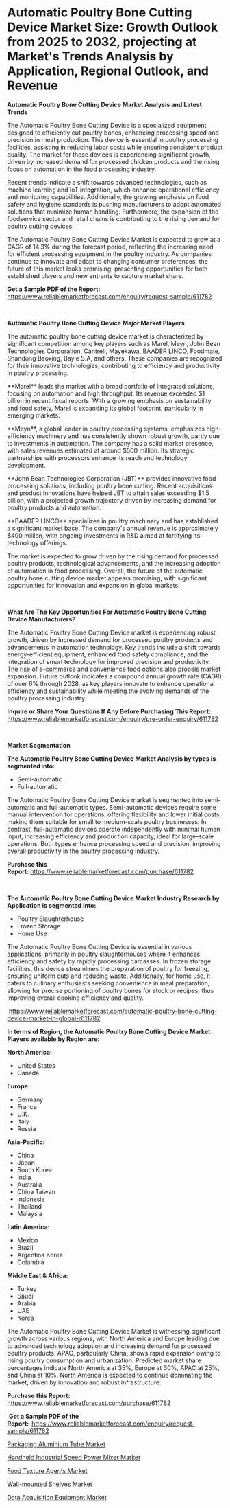 <p><h1>Automatic Poultry Bone Cutting Device Market Size: Growth Outlook from 2025 to 2032, projecting at Market's Trends Analysis by Application, Regional Outlook, and Revenue</h1></p><p><strong>Automatic Poultry Bone Cutting Device Market Analysis and Latest Trends</strong></p>
<p><p>The Automatic Poultry Bone Cutting Device is a specialized equipment designed to efficiently cut poultry bones, enhancing processing speed and precision in meat production. This device is essential in poultry processing facilities, assisting in reducing labor costs while ensuring consistent product quality. The market for these devices is experiencing significant growth, driven by increased demand for processed chicken products and the rising focus on automation in the food processing industry.</p><p>Recent trends indicate a shift towards advanced technologies, such as machine learning and IoT integration, which enhance operational efficiency and monitoring capabilities. Additionally, the growing emphasis on food safety and hygiene standards is pushing manufacturers to adopt automated solutions that minimize human handling. Furthermore, the expansion of the foodservice sector and retail chains is contributing to the rising demand for poultry cutting devices.</p><p>The Automatic Poultry Bone Cutting Device Market is expected to grow at a CAGR of 14.3% during the forecast period, reflecting the increasing need for efficient processing equipment in the poultry industry. As companies continue to innovate and adapt to changing consumer preferences, the future of this market looks promising, presenting opportunities for both established players and new entrants to capture market share.</p></p>
<p><strong>Get a Sample PDF of the Report:&nbsp;</strong> <a href="https://www.reliablemarketforecast.com/enquiry/request-sample/611782?utm_campaign=1885&utm_medium=2&utm_source=Github&utm_content=ia&utm_term=23032025&utm_id=automatic-poultry-bone-cutting-device">https://www.reliablemarketforecast.com/enquiry/request-sample/611782</a></p>
<p>&nbsp;</p>
<p><strong>Automatic Poultry Bone Cutting Device Major Market Players</strong></p>
<p><p>The automatic poultry bone cutting device market is characterized by significant competition among key players such as Marel, Meyn, John Bean Technologies Corporation, Cantrell, Mayekawa, BAADER LINCO, Foodmate, Shandong Baoxing, Bayle S.A, and others. These companies are recognized for their innovative technologies, contributing to efficiency and productivity in poultry processing.</p><p>**Marel** leads the market with a broad portfolio of integrated solutions, focusing on automation and high throughput. Its revenue exceeded $1 billion in recent fiscal reports. With a growing emphasis on sustainability and food safety, Marel is expanding its global footprint, particularly in emerging markets.</p><p>**Meyn**, a global leader in poultry processing systems, emphasizes high-efficiency machinery and has consistently shown robust growth, partly due to investments in automation. The company has a solid market presence, with sales revenues estimated at around $500 million. Its strategic partnerships with processors enhance its reach and technology development.</p><p>**John Bean Technologies Corporation (JBT)** provides innovative food processing solutions, including poultry bone cutting. Recent acquisitions and product innovations have helped JBT to attain sales exceeding $1.5 billion, with a projected growth trajectory driven by increasing demand for poultry products and automation.</p><p>**BAADER LINCO** specializes in poultry machinery and has established a significant market base. The company's annual revenue is approximately $400 million, with ongoing investments in R&D aimed at fortifying its technology offerings.</p><p>The market is expected to grow driven by the rising demand for processed poultry products, technological advancements, and the increasing adoption of automation in food processing. Overall, the future of the automatic poultry bone cutting device market appears promising, with significant opportunities for innovation and expansion in global markets.</p></p>
<p>&nbsp;</p>
<p><strong>What Are The Key Opportunities For Automatic Poultry Bone Cutting Device Manufacturers?</strong></p>
<p><p>The Automatic Poultry Bone Cutting Device market is experiencing robust growth, driven by increased demand for processed poultry products and advancements in automation technology. Key trends include a shift towards energy-efficient equipment, enhanced food safety compliance, and the integration of smart technology for improved precision and productivity. The rise of e-commerce and convenience food options also propels market expansion. Future outlook indicates a compound annual growth rate (CAGR) of over 6% through 2028, as key players innovate to enhance operational efficiency and sustainability while meeting the evolving demands of the poultry processing industry.</p></p>
<p><strong>Inquire or Share Your Questions If Any Before Purchasing This Report:</strong> <a href="https://www.reliablemarketforecast.com/enquiry/pre-order-enquiry/611782?utm_campaign=1885&utm_medium=2&utm_source=Github&utm_content=ia&utm_term=23032025&utm_id=automatic-poultry-bone-cutting-device">https://www.reliablemarketforecast.com/enquiry/pre-order-enquiry/611782</a></p>
<p>&nbsp;</p>
<p><strong>Market Segmentation</strong></p>
<p><strong>The Automatic Poultry Bone Cutting Device Market Analysis by types is segmented into:</strong></p>
<p><ul><li>Semi-automatic</li><li>Full-automatic</li></ul></p>
<p><p>The Automatic Poultry Bone Cutting Device market is segmented into semi-automatic and full-automatic types. Semi-automatic devices require some manual intervention for operations, offering flexibility and lower initial costs, making them suitable for small to medium-scale poultry businesses. In contrast, full-automatic devices operate independently with minimal human input, increasing efficiency and production capacity, ideal for large-scale operations. Both types enhance processing speed and precision, improving overall productivity in the poultry processing industry.</p></p>
<p><strong>Purchase this Report:&nbsp;</strong><a href="https://www.reliablemarketforecast.com/purchase/611782?utm_campaign=1885&utm_medium=2&utm_source=Github&utm_content=ia&utm_term=23032025&utm_id=automatic-poultry-bone-cutting-device">https://www.reliablemarketforecast.com/purchase/611782</a></p>
<p>&nbsp;</p>
<p><strong>The Automatic Poultry Bone Cutting Device Market Industry Research by Application is segmented into:</strong></p>
<p><ul><li>Poultry Slaughterhouse</li><li>Frozen Storage</li><li>Home Use</li></ul></p>
<p><p>The Automatic Poultry Bone Cutting Device is essential in various applications, primarily in poultry slaughterhouses where it enhances efficiency and safety by rapidly processing carcasses. In frozen storage facilities, this device streamlines the preparation of poultry for freezing, ensuring uniform cuts and reducing waste. Additionally, for home use, it caters to culinary enthusiasts seeking convenience in meal preparation, allowing for precise portioning of poultry bones for stock or recipes, thus improving overall cooking efficiency and quality.</p></p>
<p><a href="https://www.reliablemarketforecast.com/automatic-poultry-bone-cutting-device-market-in-global-r611782?utm_campaign=1885&utm_medium=2&utm_source=Github&utm_content=ia&utm_term=23032025&utm_id=automatic-poultry-bone-cutting-device">&nbsp;https://www.reliablemarketforecast.com/automatic-poultry-bone-cutting-device-market-in-global-r611782</a></p>
<p><strong>In terms of Region, the Automatic Poultry Bone Cutting Device Market Players available by Region are:</strong></p>
<p>
    <p> <strong> North America: </strong>
        <ul>
            <li>United States</li>
            <li>Canada</li>
        </ul>
        </p> 
    <p> <strong> Europe: </strong>
        <ul>
            <li>Germany</li>
            <li>France</li>
            <li>U.K.</li>
            <li>Italy</li>
            <li>Russia</li>
        </ul>
        </p> 
    <p> <strong> Asia-Pacific: </strong>
        <ul>
            <li>China</li>
            <li>Japan</li>
            <li>South Korea</li>
            <li>India</li>
            <li>Australia</li>
            <li>China Taiwan</li>
            <li>Indonesia</li>
            <li>Thailand</li>
            <li>Malaysia</li>
        </ul>
        </p> 
    <p> <strong> Latin America: </strong>
        <ul>
            <li>Mexico</li>
            <li>Brazil</li>
            <li>Argentina Korea</li>
            <li>Colombia</li>
        </ul>
        </p> 
    <p> <strong> Middle East & Africa: </strong>
        <ul>
            <li>Turkey</li>
            <li>Saudi</li>
            <li>Arabia</li>
            <li>UAE</li>
            <li>Korea</li>
        </ul>
    </p>
    </p>
<p><p>The Automatic Poultry Bone Cutting Device Market is witnessing significant growth across various regions, with North America and Europe leading due to advanced technology adoption and increasing demand for processed poultry products. APAC, particularly China, shows rapid expansion owing to rising poultry consumption and urbanization. Predicted market share percentages indicate North America at 35%, Europe at 30%, APAC at 25%, and China at 10%. North America is expected to continue dominating the market, driven by innovation and robust infrastructure.</p></p>
<p><strong>Purchase this Report: </strong><a href="https://www.reliablemarketforecast.com/purchase/611782?utm_campaign=1885&utm_medium=2&utm_source=Github&utm_content=ia&utm_term=23032025&utm_id=automatic-poultry-bone-cutting-device">https://www.reliablemarketforecast.com/purchase/611782</a></p>
<p>&nbsp;<strong>Get a Sample PDF of the Report:&nbsp;&nbsp;</strong><a href="https://www.reliablemarketforecast.com/enquiry/request-sample/611782?utm_campaign=1885&utm_medium=2&utm_source=Github&utm_content=ia&utm_term=23032025&utm_id=automatic-poultry-bone-cutting-device">https://www.reliablemarketforecast.com/enquiry/request-sample/611782</a></p>
<p><strong></strong></p>
<p><p><a href="https://github.com/waackheidtn5/Market-Research-Report-List-1/blob/main/packaging-aluminium-tube-market.md?utm_campaign=1885&utm_medium=2&utm_source=Github&utm_content=ia&utm_term=23032025&utm_id=automatic-poultry-bone-cutting-device">Packaging Aluminium Tube Market</a></p><p><a href="https://github.com/laroybarrize/Market-Research-Report-List-1/blob/main/handheld-industrial-speed-power-mixer-market.md?utm_campaign=1885&utm_medium=2&utm_source=Github&utm_content=ia&utm_term=23032025&utm_id=automatic-poultry-bone-cutting-device">Handheld Industrial Speed Power Mixer Market</a></p><p><a href="https://github.com/melascalbirp/Market-Research-Report-List-1/blob/main/food-texture-agents-market.md?utm_campaign=1885&utm_medium=2&utm_source=Github&utm_content=ia&utm_term=23032025&utm_id=automatic-poultry-bone-cutting-device">Food Texture Agents Market</a></p><p><a href="https://github.com/guzmabugbyf1/Market-Research-Report-List-1/blob/main/wall-mounted-shelves-market.md?utm_campaign=1885&utm_medium=2&utm_source=Github&utm_content=ia&utm_term=23032025&utm_id=automatic-poultry-bone-cutting-device">Wall-mounted Shelves Market</a></p><p><a href="https://github.com/gallatannyv6/Market-Research-Report-List-1/blob/main/data-acquisition-equipment-market.md?utm_campaign=1885&utm_medium=2&utm_source=Github&utm_content=ia&utm_term=23032025&utm_id=automatic-poultry-bone-cutting-device">Data Acquisition Equipment Market</a></p></p>